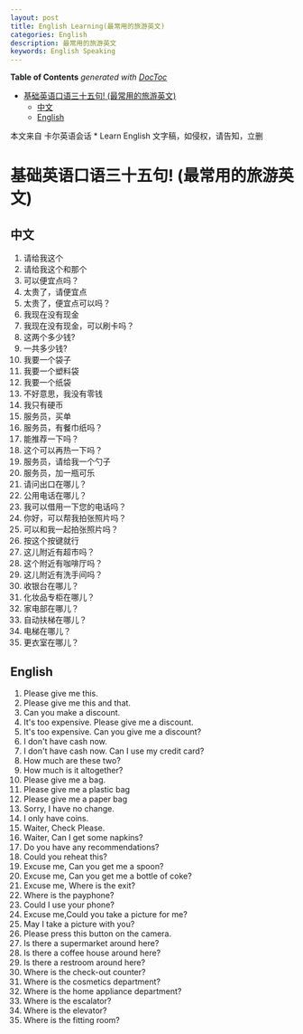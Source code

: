 ```yaml
---
layout: post
title: English Learning(最常用的旅游英文)
categories: English
description: 最常用的旅游英文
keywords: English Speaking
---
```


<!-- START doctoc generated TOC please keep comment here to allow auto update -->
<!-- DON'T EDIT THIS SECTION, INSTEAD RE-RUN doctoc TO UPDATE -->
**Table of Contents**  *generated with [DocToc](https://github.com/thlorenz/doctoc)*

- [基础英语口语三十五句! (最常用的旅游英文)](#%E5%9F%BA%E7%A1%80%E8%8B%B1%E8%AF%AD%E5%8F%A3%E8%AF%AD%E4%B8%89%E5%8D%81%E4%BA%94%E5%8F%A5-%E6%9C%80%E5%B8%B8%E7%94%A8%E7%9A%84%E6%97%85%E6%B8%B8%E8%8B%B1%E6%96%87)
  - [中文](#%E4%B8%AD%E6%96%87)
  - [English](#english)

<!-- END doctoc generated TOC please keep comment here to allow auto update -->


本文来自 卡尔英语会话 * Learn English 文字稿，如侵权，请告知，立删
# 基础英语口语三十五句! (最常用的旅游英文)
## 中文
1. 请给我这个
2. 请给我这个和那个
3. 可以便宜点吗？
4. 太贵了，请便宜点
5. 太贵了，便宜点可以吗？
6. 我现在没有现金
7. 我现在没有现金，可以刷卡吗？
8. 这两个多少钱?
9. 一共多少钱?
10. 我要一个袋子
11. 我要一个塑料袋
12. 我要一个纸袋
13. 不好意思，我没有零钱
14. 我只有硬币
15. 服务员，买单
16. 服务员，有餐巾纸吗？
17. 能推荐一下吗？
18. 这个可以再热一下吗？
19. 服务员，请给我一个勺子
20. 服务员，加一瓶可乐
21. 请问出口在哪儿？
22. 公用电话在哪儿？
23. 我可以借用一下您的电话吗？
24. 你好，可以帮我拍张照片吗？
25. 可以和我一起拍张照片吗？
26. 按这个按键就行
27. 这儿附近有超市吗？
28. 这个附近有咖啡厅吗？
29. 这儿附近有洗手间吗？
30. 收银台在哪儿？
31. 化妆品专柜在哪儿？
32. 家电部在哪儿？
33. 自动扶梯在哪儿？
34. 电梯在哪儿？
35. 更衣室在哪儿？

## English
1. Please give me this.
2. Please give me this and that.
3. Can you make a discount.
4. It's too expensive. Please give me a discount.
5. It's too expensive. Can you give me a discount?
6. I don't have cash now.
7. I don't have cash now. Can I use my credit card?
8. How much are these two?
9. How much is it altogether?
10. Please give me a bag.
11. Please give me a plastic bag
12. Please give me a paper bag
13. Sorry, I have no change.
14. I only have coins.
15. Waiter, Check Please.
16. Waiter, Can I get some napkins?
17. Do you have any recommendations?
18. Could you reheat this?
19. Excuse me, Can you get me a spoon?
20. Excuse me, Can you get me a bottle of coke?
21. Excuse me, Where is the exit?
22. Where is the payphone?
23. Could I use your phone?
24. Excuse me,Could you take a picture for me?
25. May I take a picture with you?
26. Please press this button on the camera.
27. Is there a supermarket around here?
28. Is there a coffee house around here?
29. Is there a restroom around here?
30. Where is the check-out counter?
31. Where is the cosmetics department?
32. Where is the home appliance department?
33. Where is the escalator?
34. Where is the elevator?
35. Where is the fitting room?